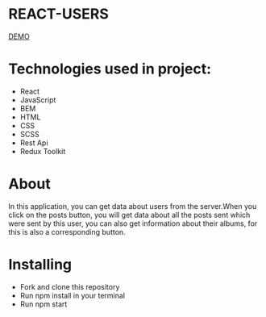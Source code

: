 # REACT-USERS

[DEMO](https://dimakotovich.github.io/react-users/)

# Technologies used in project:
- React
- JavaScript
- BEM
- HTML
- CSS
- SCSS
- Rest Api
- Redux Toolkit

# About
In this application, you can get data about users from the server.When you click on the posts button, you will get data about all the posts sent which were sent by this user, you can also get information about their albums, for this is also a corresponding button.
 
# Installing
- Fork and clone this repository
- Run npm install in your terminal
- Run npm start
